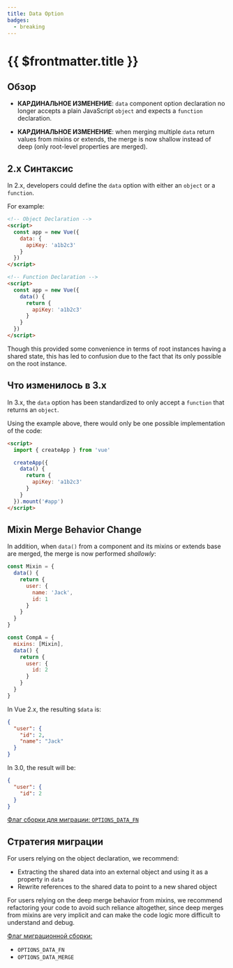 ```yaml
---
title: Data Option
badges:
  - breaking
---
```


# {{ $frontmatter.title }} <MigrationBadges :badges="$frontmatter.badges" />

## Обзор

- **КАРДИНАЛЬНОЕ ИЗМЕНЕНИЕ**: `data` component option declaration no longer accepts a plain JavaScript `object` and expects a `function` declaration.

- **КАРДИНАЛЬНОЕ ИЗМЕНЕНИЕ**: when merging multiple `data` return values from mixins or extends, the merge is now shallow instead of deep (only root-level properties are merged).

## 2.x Синтаксис

In 2.x, developers could define the `data` option with either an `object` or a `function`.

For example:

```html
<!-- Object Declaration -->
<script>
  const app = new Vue({
    data: {
      apiKey: 'a1b2c3'
    }
  })
</script>

<!-- Function Declaration -->
<script>
  const app = new Vue({
    data() {
      return {
        apiKey: 'a1b2c3'
      }
    }
  })
</script>
```

Though this provided some convenience in terms of root instances having a shared state, this has led to confusion due to the fact that its only possible on the root instance.

## Что изменилось в 3.x

In 3.x, the `data` option has been standardized to only accept a `function` that returns an `object`.

Using the example above, there would only be one possible implementation of the code:

```html
<script>
  import { createApp } from 'vue'

  createApp({
    data() {
      return {
        apiKey: 'a1b2c3'
      }
    }
  }).mount('#app')
</script>
```

## Mixin Merge Behavior Change

In addition, when `data()` from a component and its mixins or extends base are merged, the merge is now performed *shallowly*:

```js
const Mixin = {
  data() {
    return {
      user: {
        name: 'Jack',
        id: 1
      }
    }
  }
}

const CompA = {
  mixins: [Mixin],
  data() {
    return {
      user: {
        id: 2
      }
    }
  }
}
```

In Vue 2.x, the resulting `$data` is:

```json
{
  "user": {
    "id": 2,
    "name": "Jack"
  }
}
```

In 3.0, the result will be:

```json
{
  "user": {
    "id": 2
  }
}
```

[Флаг сборки для миграции: `OPTIONS_DATA_FN`](../migration-build.html#compat-configuration)

## Стратегия миграции

For users relying on the object declaration, we recommend:

- Extracting the shared data into an external object and using it as a property in `data`
- Rewrite references to the shared data to point to a new shared object

For users relying on the deep merge behavior from mixins, we recommend refactoring your code to avoid such reliance altogether, since deep merges from mixins are very implicit and can make the code logic more difficult to understand and debug.

[Флаг миграционной сборки:](../migration-build.html#compat-configuration)

- `OPTIONS_DATA_FN`
- `OPTIONS_DATA_MERGE`

